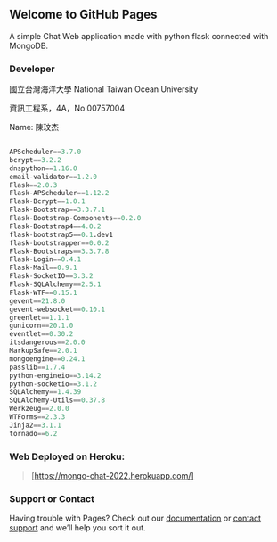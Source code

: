 ## Welcome to GitHub Pages
A simple Chat Web application made with python flask connected with MongoDB.

### Developer

國立台灣海洋大學
National Taiwan Ocean University

資訊工程系，4A，No.00757004

Name: 陳玟杰

```Python Dependencies

APScheduler==3.7.0
bcrypt==3.2.2
dnspython==1.16.0
email-validator==1.2.0
Flask==2.0.3
Flask-APScheduler==1.12.2
Flask-Bcrypt==1.0.1
Flask-Bootstrap==3.3.7.1
Flask-Bootstrap-Components==0.2.0
Flask-Bootstrap4==4.0.2
flask-bootstrap5==0.1.dev1
flask-bootstrapper==0.0.2
Flask-Bootstraps==3.3.7.8
Flask-Login==0.4.1
Flask-Mail==0.9.1
Flask-SocketIO==3.3.2
Flask-SQLAlchemy==2.5.1
Flask-WTF==0.15.1
gevent==21.8.0
gevent-websocket==0.10.1
greenlet==1.1.1
gunicorn==20.1.0
eventlet==0.30.2
itsdangerous==2.0.0
MarkupSafe==2.0.1
mongoengine==0.24.1
passlib==1.7.4
python-engineio==3.14.2
python-socketio==3.1.2
SQLAlchemy==1.4.39
SQLAlchemy-Utils==0.37.8
Werkzeug==2.0.0
WTForms==2.3.3
Jinja2==3.1.1
tornado==6.2
```

### Web Deployed on Heroku:
> [https://mongo-chat-2022.herokuapp.com/]

### Support or Contact

Having trouble with Pages? Check out our [documentation](https://docs.github.com/categories/github-pages-basics/) or [contact support](https://support.github.com/contact) and we’ll help you sort it out.
